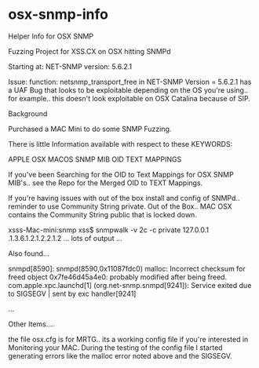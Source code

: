 # osx-snmp-info
Helper Info for OSX SNMP


Fuzzing Project for XSS.CX on OSX hitting SNMPd 

Starting at: NET-SNMP version: 5.6.2.1

Issue: function: netsnmp_transport_free in NET-SNMP Version = 5.6.2.1 has a UAF Bug that looks to be exploitable depending on the OS you're using.. for example.. this doesn't look exploitable on OSX Catalina because of SIP.

Background

Purchased a MAC Mini to do some SNMP Fuzzing.

There is little Information available with respect to these KEYWORDS:

APPLE OSX MACOS SNMP MIB OID TEXT MAPPINGS

If you've been Searching for the OID to Text Mappings for OSX SNMP MIB's.. see the Repo for the Merged OID to TEXT Mappings.

If you're having issues with out of the box install and config of SNMPd.. reminder to use Community String private. Out of the Box.. MAC OSX contains the Community String public that is locked down.

xsss-Mac-mini:snmp xss$ snmpwalk -v 2c -c private 127.0.0.1 .1.3.6.1.2.1.2.2.1.2
...
lots of output
...

Also found...

snmpd[8590]: snmpd(8590,0x11087fdc0) malloc: Incorrect checksum for freed object 0x7fe46d45a4e0: probably modified after being freed.
com.apple.xpc.launchd[1] (org.net-snmp.snmpd[9241]): Service exited due to SIGSEGV | sent by exc handler[9241]

...

Other Items....

the file osx.cfg is for MRTG.. its a working config file if you're interested in Monitoring your MAC. During the testing of the config file I started generating errors like the malloc error noted above and the SIGSEGV.


